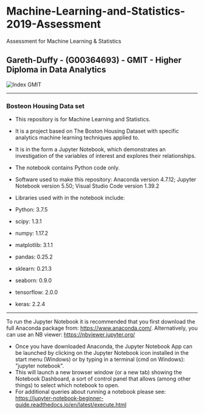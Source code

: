 # Machine-Learning-and-Statistics-2019-Assessment
Assessment for Machine Learning &amp; Statistics

## Gareth-Duffy - (G00364693) - GMIT - Higher Diploma in Data Analytics

<img src="https://image.ibb.co/gw4Gen/Index_GMIT.png" alt="Index GMIT" border="0" />

----------------------------------------------------------------------------------------------------------------------------------------
### Bosteon Housing Data set

* This repository is for Machine Learning and Statistics.
* It is a project based on The Boston Housing Dataset with specific analytics machine learning techniques applied to. 
* It is in the form a Jupyter Notebook, which demonstrates an investigation of the variables of interest and explores their relationships.
* The notebook contains Python code only.

* Software used to make this repository: Anaconda version 4.7.12; Jupyter Notebook version 5.50; Visual Studio Code version 1.39.2
* Libraries used with in the notebook include:
* Python: 3.7.5 
* scipy: 1.3.1
* numpy: 1.17.2
* matplotlib: 3.1.1
* pandas: 0.25.2
* sklearn: 0.21.3
* seaborn: 0.9.0
* tensorflow: 2.0.0
* keras: 2.2.4
---------------------------------
To run the Jupyter Notebook it is recommended that you first download the full Anaconda package from: https://www.anaconda.com/. Alternatively, you can use an NB viewer: https://nbviewer.jupyter.org/
* Once you have downloaded Anaconda, the Jupyter Notebook App can be launched by clicking on the Jupyter Notebook icon installed in the start menu (Windows) or by typing in a terminal (cmd on Windows): "jupyter notebook".
* This will launch a new browser window (or a new tab) showing the Notebook Dashboard, a sort of control panel that allows (among other things) to select which notebook to open.
* For additional queries about running a notebook please see: https://jupyter-notebook-beginner-guide.readthedocs.io/en/latest/execute.html
